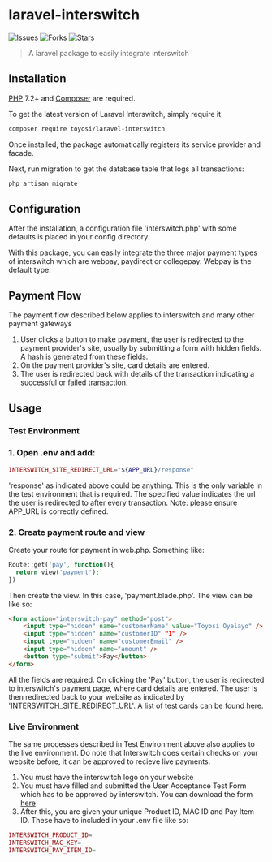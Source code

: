 # laravel-interswitch

[![Issues](	https://img.shields.io/github/issues/toyosi12/laravel-interswitch)](https://github.com/toyosi12/laravel-interswitch/issues)
[![Forks](	https://img.shields.io/github/forks/toyosi12/laravel-interswitch)](https://github.com/toyosi12/laravel-interswitch/forks)
[![Stars](	https://img.shields.io/github/stars/toyosi12/laravel-interswitch)](https://github.com/toyosi12/laravel-interswitch/stars)

> A laravel package to easily integrate interswitch

## Installation

[PHP](https://php.net) 7.2+ and [Composer](https://getcomposer.org) are required.

To get the latest version of Laravel Interswitch, simply require it

```bash
composer require toyosi/laravel-interswitch
```
Once installed, the package automatically registers its service provider and facade.

Next, run migration to get the database table that logs all transactions:

```bash
php artisan migrate
```

## Configuration
After the installation, a configuration file 'interswitch.php' with some defaults is placed in your config directory.

With this package, you can easily integrate the three major payment types of interswitch which are webpay, paydirect or collegepay. Webpay is the default type.

## Payment Flow
The payment flow described below applies to interswitch and many other payment gateways

1. User clicks a button to make payment, the user is redirected to the payment provider's site, usually by submitting a form with hidden fields. A hash is generated from these fields.
2. On the payment provider's site, card details are entered.
3. The user is redirected back with details of the transaction indicating a successful or failed transaction.

## Usage

### Test Environment

### 1. Open .env and add:
```php
INTERSWITCH_SITE_REDIRECT_URL="${APP_URL}/response"
```
'response' as indicated above could be anything. This is the only variable in the test environment that is required. The specified value indicates the url the user is redirected to after every transaction.
Note: please ensure APP_URL is correctly defined.

### 2. Create payment route and view
Create your route for payment in web.php. Something like: 
```php
Route::get('pay', function(){
  return view('payment');
})
```
Then create the view. In this case, 'payment.blade.php'. The view can be like so:
```html
<form action="interswitch-pay" method="post">
    <input type="hidden" name="customerName" value="Toyosi Oyelayo" />
    <input type="hidden" name="customerID" "1" />
    <input type="hidden" name="customerEmail" />
    <input type="hidden" name="amount" />
    <button type="submit">Pay</button>
</form>
```

All the fields are required. On clicking the 'Pay' button, the user is redirected to interswitch's payment page, where card details are entered. The user is then redirected back to your website as indicated by 'INTERSWITCH_SITE_REDIRECT_URL'.
A list of test cards can be found [here](https://sandbox.interswitchng.com/docbase/docs/webpay/test-cards).


### Live Environment
The same processes described in Test Environment above also applies to the live environment. Do note that Interswitch does certain checks on your website before, it can be approved to recieve live payments.
1. You must have the interswitch logo on your website
2. You must have filled and submitted the User Acceptance Test Form which has to be approved by interswitch. You can download the form [here](https://sandbox.interswitchng.com/docbase/docs/webpay/merchant-user-acceptance-testing)
3. After this, you are given your unique Product ID, MAC ID and Pay Item ID. These have to included in your .env file like so:

```php
INTERSWITCH_PRODUCT_ID=
INTERSWITCH_MAC_KEY=
INTERSWITCH_PAY_ITEM_ID=
```





